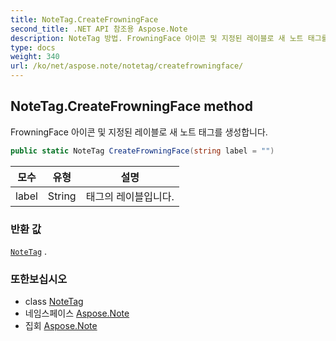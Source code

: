 ```yaml
---
title: NoteTag.CreateFrowningFace
second_title: .NET API 참조용 Aspose.Note
description: NoteTag 방법. FrowningFace 아이콘 및 지정된 레이블로 새 노트 태그를 생성합니다.
type: docs
weight: 340
url: /ko/net/aspose.note/notetag/createfrowningface/
---
```

## NoteTag.CreateFrowningFace method

FrowningFace 아이콘 및 지정된 레이블로 새 노트 태그를 생성합니다.

```csharp
public static NoteTag CreateFrowningFace(string label = "")
```

| 모수 | 유형 | 설명 |
| --- | --- | --- |
| label | String | 태그의 레이블입니다. |

### 반환 값

[`NoteTag`](../) .

### 또한보십시오

* class [NoteTag](../)
* 네임스페이스 [Aspose.Note](../../notetag/)
* 집회 [Aspose.Note](../../../)


